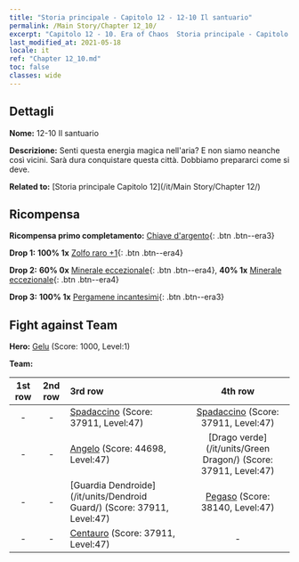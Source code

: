 ```yaml
---
title: "Storia principale - Capitolo 12 - 12-10 Il santuario"
permalink: /Main Story/Chapter 12_10/
excerpt: "Capitolo 12 - 10. Era of Chaos  Storia principale - Capitolo 12_10. 12-10 Il santuario"
last_modified_at: 2021-05-18
locale: it
ref: "Chapter 12_10.md"
toc: false
classes: wide
---
```


## Dettagli

 **Nome:** 12-10 Il santuario

 **Descrizione:** Senti questa energia magica nell'aria? E non siamo neanche così vicini. Sarà dura conquistare questa città. Dobbiamo prepararci come si deve.

 **Related to:** [Storia principale Capitolo 12](/it/Main Story/Chapter 12/)

## Ricompensa

 **Ricompensa primo completamento:** [Chiave d'argento](/ItemsIT/con_693/){: .btn .btn--era3}

 **Drop 1:** **100% 1x** [Zolfo raro +1](/ItemsIT/mat_43/){: .btn .btn--era4}

 **Drop 2:** **60% 0x** [Minerale eccezionale](/ItemsIT/mat_33/){: .btn .btn--era4}, **40% 1x** [Minerale eccezionale](/ItemsIT/mat_33/){: .btn .btn--era4}

 **Drop 3:** **100% 1x** [Pergamene incantesimi](/ItemsIT/con_694/){: .btn .btn--era3}


## Fight against Team
 **Hero:** [Gelu](/it/heroes/Gelu/) (Score: 1000, Level:1)

 **Team:**


  | 1st row | 2nd row | 3rd row | 4th row |
  |:----:|:----:|:----|:----:|
  | - | - | [Spadaccino](/it/units/Swordsman/) (Score: 37911, Level:47)  | [Spadaccino](/it/units/Swordsman/) (Score: 37911, Level:47)  |
  | - | - | [Angelo](/it/units/Angel/) (Score: 44698, Level:47)  | [Drago verde](/it/units/Green Dragon/) (Score: 37911, Level:47)  |
  | - | - | [Guardia Dendroide](/it/units/Dendroid Guard/) (Score: 37911, Level:47)  | [Pegaso](/it/units/Pegasus/) (Score: 38140, Level:47)  |
  | - | - | [Centauro](/it/units/Centaur/) (Score: 37911, Level:47)  | - |


